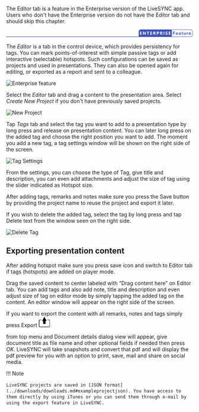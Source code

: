 
The Editor tab is a feature in the Enterprise version of the LiveSYNC app. Users who don't have the Enterprise version do not have the Editor tab and should skip this chapter.

![Enterprise feature](../img/enterprise_feature.png)


The *Editor* is a tab in the control device, which provides persistency for tags. You can mark points-of-interest with simple passive tags or add interactive (selectable) hotspots. Such configurations can be saved as projects and used in presentations. They can also be opened again for editing, or exported as a report and sent to a colleague.

![Enterprise feature](../img/editorTab.jpg)

Select the *Editor* tab and drag a content to the presentation area.  Select *Create New Project* if you don't have previously saved projects. 

![New Project](../img/newProject.jpg)

Tap *Tags* tab and select the tag you want to add to a presentation type by long press and release on presentation content. You can later long press on the added tag and choose the right position you want to add. The moment you add a new tag, a tag settings window will be shown on the right side of the screen. 

![Tag Settings](../img/tagSettings.jpg)

From the settings, you can choose the type of Tag, give title and description, you can even add attachments and adjust the size of tag using the slider indicated as Hotspot size.

After adding tags, remarks and notes make sure you press the Save button by providing the project name to reuse the project and export it later. 

If you wish to delete the added tag, select the tag by long press and tap Delete text from the window seen on the right side. 

![Delete Tag](../img/deleteTag.jpg)

## Exporting presentation content

After adding hotspot make sure you press save icon and switch to Editor tab if tags (hotspots) are added on player mode.

Drag the saved content to center labeled with “Drag content here” on Editor tab. You can add tags and also add note, title and description and even adjust size of tag on editor mode by simply tapping the added tag on the content. An editor window will appear on the right side of the screen.

If you want to export the content with all remarks, notes and tags simply press Export ![Image](img/export.jpg)

from top menu and Document details dialog view will appear, give document title as file name and other optional fields if needed then press *OK*. LiveSYNC will take snapshots and convert that pdf and will display the pdf preview for you with an option to print, save, mail and share on social media.

!!! Note

    LiveSYNC projects are saved in [JSON format](../downloads/downloads.md#exampleprojectjson). You have access to them directly by using iTunes or you can send them through e-mail by using the export feature in LiveSYNC.


